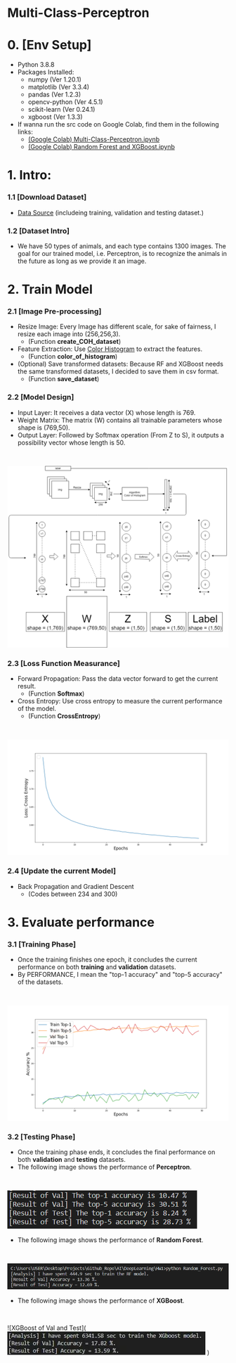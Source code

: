 # Multi-Class-Perceptron
# 0. [Env Setup]
* Python 3.8.8 
* Packages Installed:
    * numpy (Ver 1.20.1)
    * matplotlib (Ver 3.3.4) 
    * pandas (Ver 1.2.3)
    * opencv-python (Ver 4.5.1) 
    * scikit-learn  (Ver 0.24.1)
    * xgboost (Ver 1.3.3)
* If wanna run the src code on Google Colab, find them in the following links:
    * [(Google Colab) Multi-Class-Perceptron.ipynb](https://colab.research.google.com/drive/1J_7woxV6hS5JVgpAGht-3Frbg4heDeE3?authuser=2#scrollTo=fFvesDo5Ra2I)
    * [(Google Colab) Random Forest and XGBoost.ipynb](https://colab.research.google.com/drive/1YaMmLyFjPLGtt2uAehAegyTajFBzreHT?authuser=2#scrollTo=qDcFxtDZIBfX)

# 1. Intro:
### 1.1 [Download Dataset]
* [Data Source](https://drive.google.com/open?id=1kwYYWL67O0Dcbx3dvZIfbGg9NiHdyisr) (includeing training, validation and testing dataset.)
### 1.2 [Dataset Intro]
* We have 50 types of animals, and each type contains 1300 images. The goal for our trained model, i.e. Perceptron, is to recognize the animals in the future as long as we provide it an image.

# 2. Train Model
### 2.1 [Image Pre-processing]
* Resize Image: Every Image has different scale, for sake of fairness, I resize each image into (256,256,3).
    * (Function **create_COH_dataset**)
* Feature Extraction: Use [Color Histogram](https://en.wikipedia.org/wiki/Color_histogram) to extract the features.
    * (Function **color_of_histogram**)
* (Optional) Save transformed datasets: Because RF and XGBoost needs the same transformed datasets, I decided to save them in csv format.
    * (Function **save_dataset**)

### 2.2 [Model Design]
* Input Layer: It receives a data vector (X) whose length is 769.
* Weight Matrix: The matrix (W) contains all trainable parameters whose shape is (769,50).
* Output Layer: Followed by Softmax operation (From Z to S), it outputs a possibility vector whose length is 50.
<br>

![Structure of Perceptron](https://github.com/Ratherman/AI/blob/main/DeepLearning/HW1/imgs/structure_of_perceptron.png)

### 2.3 [Loss Function Measurance]
* Forward Propagation: Pass the data vector forward to get the current result.
    * (Function **Softmax**)
* Cross Entropy: Use cross entropy to measure the current performance of the model.
    * (Function **CrossEntropy**)
<br>

![Epoch and Loss](https://github.com/Ratherman/AI/blob/main/DeepLearning/HW1/imgs/Perceptron_Train_Loss.png)

### 2.4 [Update the current Model]
* Back Propagation and Gradient Descent
    * (Codes between 234 and 300)

# 3. Evaluate performance
### 3.1 [Training Phase]
* Once the training finishes one epoch, it concludes the current performance on both **training** and **validation** datasets.
* By PERFORMANCE, I mean the "top-1 accuracy" and "top-5 accuracy" of the datasets.
<br>

![Top 1 and Top 5 of Train and Val](https://github.com/Ratherman/AI/blob/main/DeepLearning/HW1/imgs/Perceptron_Train_Val_Acc_Record_Each_Epoch.png)
### 3.2 [Testing Phase]
* Once the training phase ends, it concludes the final performance on both **validation** and **testing** datasets.
* The following image shows the performance of **Perceptron**.
<br>

![Top 1 and Top 5 of Val and Test](https://github.com/Ratherman/AI/blob/main/DeepLearning/HW1/imgs/Perceptron_Test_Val_Acc.png)
* The following image shows the performance of **Random Forest**.
<br>

![Random Forest of Val and Test](https://github.com/Ratherman/AI/blob/main/DeepLearning/HW1/imgs/RF_Test_Val_Acc.png)
* The following image shows the performance of **XGBoost**.
<br>

![XGBoost of Val and Test](![XGBoost of Val and Test](https://github.com/Ratherman/AI/blob/main/DeepLearning/HW1/imgs/XGBoost_Test_Val_Acc.jpg)
)
